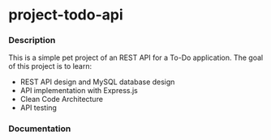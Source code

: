 # project-todo-api

### Description

This is a simple pet project of an REST API for a To-Do application. The goal of this project is to learn:

- REST API design and MySQL database design
- API implementation with Express.js
- Clean Code Architecture
- API testing

### Documentation
